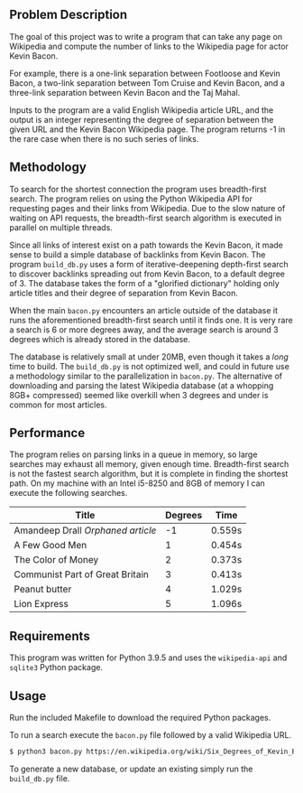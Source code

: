 ## Problem Description

The goal of this project was to write a program that can take any page on
Wikipedia and compute the number of links to the Wikipedia page for actor
Kevin Bacon.

For example, there is a one-link separation between Footloose and Kevin Bacon,
a two-link separation between Tom Cruise and Kevin Bacon, and a three-link
separation between Kevin Bacon and the Taj Mahal.

Inputs to the program are a valid English Wikipedia article URL, and the output
is an integer representing the degree of separation between the given URL and
the Kevin Bacon Wikipedia page. The program returns -1 in the rare case when
there is no such series of links.

## Methodology

To search for the shortest connection the program uses breadth-first search.
The program relies on using the Python Wikipedia API for requesting pages and
their links from Wikipedia. Due to the slow nature of waiting on API requests,
the breadth-first search algorithm is executed in parallel on multiple threads.

Since all links of interest exist on a path towards the Kevin Bacon, it made
sense to build a simple database of backlinks from Kevin Bacon. The program
`build_db.py` uses a form of iterative-deepening depth-first search to discover
backlinks spreading out from Kevin Bacon, to a default degree of 3. The
database takes the form of a "glorified dictionary" holding only article titles
and their degree of separation from Kevin Bacon.

When the main `bacon.py` encounters an article outside of the database it runs
the aforementioned breadth-first search until it finds one. It is very rare a
search is 6 or more degrees away, and the average search is around 3 degrees
which is already stored in the database.

The database is relatively small at under 20MB, even though it takes a *long*
time to build. The `build_db.py` is not optimized well, and could in future
use a methodology similar to the parallelization in `bacon.py`. The alternative
of downloading and parsing the latest Wikipedia database
(at a whopping 8GB+ compressed) seemed like overkill when 3 degrees and under
is common for most articles.

## Performance

The program relies on parsing links in a queue in memory, so large searches may
exhaust all memory, given enough time. Breadth-first search is not the fastest
search algorithm, but it is complete in finding the shortest path. On my machine
with an Intel i5-8250 and 8GB of memory I can execute the following searches.

|Title |Degrees| Time|
|---   |---    |---  |
|Amandeep Drall *Orphaned article* |-1|0.559s |
|A Few Good Men                    |1 |0.454s |
|The Color of Money                |2 |0.373s |
|Communist Part of Great Britain   |3 |0.413s |
|Peanut butter                     |4 |1.029s |
|Lion Express                      |5 |1.096s |

## Requirements

This program was written for Python 3.9.5 and uses the `wikipedia-api` and 
`sqlite3` Python package.

## Usage

Run the included Makefile to download the required Python packages.

To run a search execute the `bacon.py` file followed by a valid Wikipedia URL.

```bash
$ python3 bacon.py https://en.wikipedia.org/wiki/Six_Degrees_of_Kevin_Bacon
```

To generate a new database, or update an existing simply run the `build_db.py`
file.
